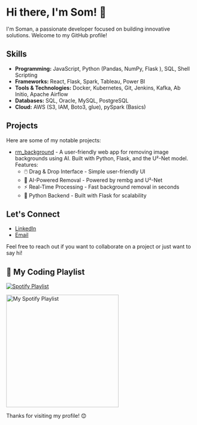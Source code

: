  # Hi there, I'm Som! 👋
I'm Soman, a passionate developer focused on building innovative solutions. Welcome to my GitHub profile!

## Skills

- **Programming:** JavaScript, Python (Pandas, NumPy, Flask ), SQL, Shell Scripting
- **Frameworks:** React, Flask, Spark, Tableau, Power BI
- **Tools & Technologies:** Docker, Kubernetes, Git, Jenkins, Kafka, Ab Initio, Apache Airflow
- **Databases:**  SQL, Oracle, MySQL, PostgreSQL
- **Cloud:**  AWS (S3, IAM, Boto3, glue), pySpark (Basics) 



## Projects

Here are some of my notable projects:

- [rm_background](https://github.com/som4n/rm_backround) - A user-friendly web app for removing image backgrounds using AI. Built with Python, Flask, and the U²-Net model. Features:
  - 🖱️ Drag & Drop Interface - Simple user-friendly UI
  - 🧠 AI-Powered Removal - Powered by rembg and U²-Net
  - ⚡ Real-Time Processing - Fast background removal in seconds
  - 🐍 Python Backend - Built with Flask for scalability

## Let's Connect

- [LinkedIn](https://www.linkedin.com/in/somanathseenivasan/)
- [Email](mailto:somanathseeni@gmail.com)

Feel free to reach out if you want to collaborate on a project or just want to say hi!

## 🎵 My Coding Playlist
[![Spotify Playlist](https://img.shields.io/badge/Spotify-1ED760?&style=for-the-badge&logo=spotify&logoColor=white)](https://open.spotify.com/playlist/37i9dQZF1DWZS4GhkDZq7c)

<a href="https://open.spotify.com/playlist/37i9dQZF1DWZS4GhkDZq7c">
  <img src="https://i.scdn.co/image/ab67706f00000003133d6872a06f70f51143930c" width="300" alt="My Spotify Playlist">
</a>

Thanks for visiting my profile! 😊
